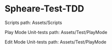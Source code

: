 # Spheare-Test-TDD

Scripts path: Assets/Scripts

Play Mode Unit-tests path: Assets/Test/PlayMode

Edit Mode Unit-tests path: Assets/Test/PlayMode
